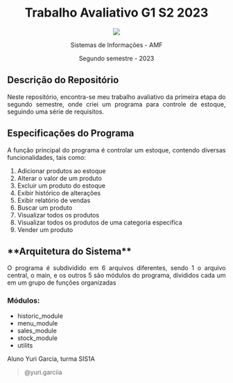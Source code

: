 # <h1 align="center"> **Trabalho Avaliativo G1 S2 2023** </h1>

<p align="center">
  <img src="https://s3.dualstack.us-east-2.amazonaws.com/pythondotorg-assets/media/community/logos/python-logo-only.png">
</p>



<p align="center">
  Sistemas de Informações - AMF
</p>
<p align="center">
  Segundo semestre - 2023
</p>

## **Descrição do Repositório**
<p align="justify"> Neste repositório, encontra-se meu trabalho avaliativo da primeira etapa do segundo semestre, onde criei um programa para controle de estoque, seguindo uma série de requisitos. </p


## <h2>**Especificações do Programa** </h2>
<p align="justify">  A função principal do programa é controlar um estoque, contendo diversas funcionalidades, tais como: </p>
<ol>
<li>Adicionar produtos ao estoque</li>
<li>Alterar o valor de um produto</li>
<li>Excluir um produto do estoque</li>
<li>Exibir histórico de alterações</li>
<li>Exibir relatório de vendas</li>
<li>Buscar um produto</li>
<li>Visualizar todos os produtos</li>
<li>Visualizar todos os produtos de uma categoria específica</li>
<li>Vender um produto</li>
</ol>

<h2> **Arquitetura do Sistema** </h2>
<p align="justify"> O programa é subdividido em 6 arquivos diferentes, sendo 1 o arquivo central, o main, e os outros 5 são módulos do programa, divididos cada um em um grupo de funções organizadas </p>
<h3>Módulos: </h3>
<ul>
  <li>historic_module</li>
  <li>menu_module</li>
  <li>sales_module</li>
  <li>stock_module</li>
  <li>utilits</li>
</ul>

Aluno Yuri Garcia, turma SIS1A


> @yuri.garciia
